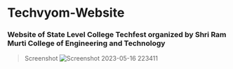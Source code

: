 # Techvyom-Website
### Website of State Level College Techfest organized by Shri Ram Murti College of Engineering and Technology

>Screenshot
![Screenshot 2023-05-16 223411](https://github.com/amit0-git/techvyom-website/assets/54703731/ef3491c9-dc06-4632-821f-827e80b949ef)


